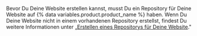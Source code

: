 Bevor Du Deine Website erstellen kannst, musst Du ein Repository für Deine Website auf {% data variables.product.product_name %} haben. Wenn Du Deine Website nicht in einem vorhandenen Repository erstellst, findest Du weitere Informationen unter „[Erstellen eines Repositorys für Deine Website](#creating-a-repository-for-your-site)."
